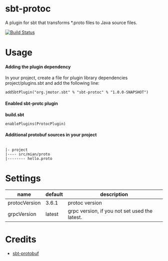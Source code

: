 # sbt-protoc

A plugin for sbt that transforms *.proto files to Java source files.

[![Build Status](https://travis-ci.org/aiyanbo/sbt-protoc.svg?branch=master)](https://travis-ci.org/aiyanbo/sbt-protoc) 

# Usage

#### Adding the plugin dependency

In your project, create a file for plugin library dependencies project/plugins.sbt and add the following line:

```
addSbtPlugin("org.jmotor.sbt" % "sbt-protoc" % "1.0.0-SNAPSHOT")
```

#### Enabled sbt-protc plugin

**build.sbt**

```
enablePlugins(ProtocPlugin)
```

#### Additional protobuf sources in your project

```

|- project
|---- src/mian/proto
|-------- hello.proto

```

# Settings

| name | default | description |
| --- | --- | --- |
| protocVersion | 3.6.1 | protoc version
| grpcVersion | latest | grpc version, if you not set used the latest.

# Credits

- [sbt-protobuf](https://github.com/sbt/sbt-protobuf)
